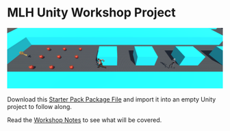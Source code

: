 # MLH Unity Workshop Project

![](/Notes/img/screenshot.png)

Download this [Starter Pack Package File](/Notes/MLH%20Starter%20Pack.unitypackage) and import it into an empty Unity project to follow along.

Read the [Workshop Notes](/Notes/MLH%20Local%20Hack%20Day%20December%202017%20-%20Unity%20Workshop%20Notes.pdf) to see what will be covered.

